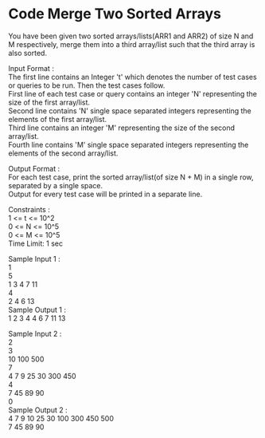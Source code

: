 # Code Merge Two Sorted Arrays




You have been given two sorted arrays/lists(ARR1 and ARR2) of size N and M respectively, merge them into a third array/list such that the third array is also sorted.      

Input Format :      
The first line contains an Integer 't' which denotes the number of test cases or queries to be run. Then the test cases follow.     
First line of each test case or query contains an integer 'N' representing the size of the first array/list.     
Second line contains 'N' single space separated integers representing the elements of the first array/list.     
Third line contains an integer 'M' representing the size of the second array/list.     
Fourth line contains 'M' single space separated integers representing the elements of the second array/list.    

Output Format :     
For each test case, print the sorted array/list(of size N + M) in a single row, separated by a single space.    
Output for every test case will be printed in a separate line.     

Constraints :     
1 <= t <= 10^2     
0 <= N <= 10^5     
0 <= M <= 10^5     
Time Limit: 1 sec       

Sample Input 1 :     
1      
5    
1 3 4 7 11     
4      
2 4 6 13    
Sample Output 1 :      
1 2 3 4 4 6 7 11 13      

Sample Input 2 :     
2      
3     
10 100 500       
7      
4 7 9 25 30 300 450      
4      
7 45 89 90      
0       
Sample Output 2 :        
4 7 9 10 25 30 100 300 450 500      
7 45 89 90      
